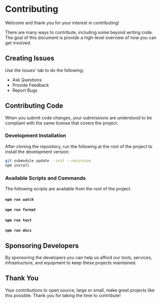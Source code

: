 # Contributing

Welcome and thank you for your interest in contributing!

There are many ways to contribute, including some beyond writing code. The goal
of this document is provide a high-level overview of how you can get involved.

## Creating Issues

Use the issues' tab to do the following:

- Ask Questions
- Provide Feedback
- Report Bugs

## Contributing Code

When you submit code changes, your submissions are understood to be compliant
with the same license that covers the project.

### Development Installation

After cloning the repository, run the following at the root of the project to
install the development version:

```bash
git submodule update --init --recursive
npm install
```

### Available Scripts and Commands

The following scripts are available from the root of the project.

#### `npm run watch`

#### `npm run format`

#### `npm run test`

#### `npm run docs`

## Sponsoring Developers

By sponsoring the developers you can help us afford our tools, services,
infrastructure, and equipment to keep these projects maintained.

## Thank You

Your contributions to open source, large or small, make great projects like
this possible. Thank you for taking the time to contribute!
